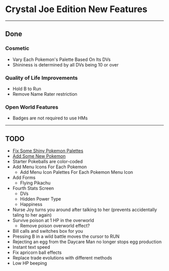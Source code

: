 # Crystal Joe Edition New Features

---

## Done

### Cosmetic
- Vary Each Pokemon's Palette Based On Its DVs
- Shininess is determined by all DVs being 10 or over

### Quality of Life Improvements
- Hold B to Run
- Remove Name Rater restriction

### Open World Features
- Badges are not required to use HMs

---

## TODO
- [Fix Some Shiny Pokemon Palettes](./shiny_changes.md)
- [Add Some New Pokemon](./new_pokemon.md)
- Starter Pokeballs are color-coded
- Add Menu Icons For Each Pokemon
  - Add Menu Icon Palettes For Each Pokemon Menu Icon
- Add Forms
  - Flying Pikachu
- Fourth Stats Screen
  - DVs
  - Hidden Power Type
  - Happiness
- Nurse Joy turns you around after talking to her (prevents accidentally taling to her again)
- Survive poison at 1 HP in the overworld
    - Remove poison overworld effect?
- Bill calls and switches box for you
- Pressing B in a wild battle moves the cursor to RUN
- Rejecting an egg from the Daycare Man no longer stops egg production
- Instant text speed
- Fix apricorn ball effects
- Replace trade evolutions with different methods
- Low HP beeping